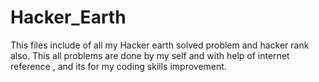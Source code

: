 # Hacker_Earth
This files include of all my Hacker earth solved problem and hacker rank also.
This all problems are done by my self and with help of internet reference , and its for my coding skills improvement.
